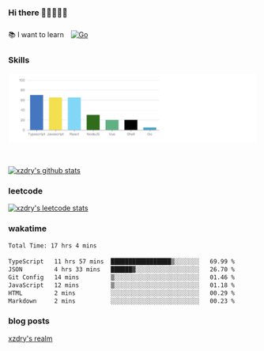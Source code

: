 ### Hi there 👋👋👋👋👋

 :books: I want to learn <a href="https://go.dev/" target="_blank"><img style="margin: 10px" src="https://profilinator.rishav.dev/skills-assets/go-original.svg" alt="Go" height="50" /></a>  

### Skills
![](img/2022-09-05-22-04-20.png)

<br />

[![xzdry's github stats](https://github-readme-stats.vercel.app/api?username=xzdry&count_private=true&show_icons=true&theme=vue)](https://github.com/xzdry)

### leetcode
[![xzdry's leetcode stats](https://leetcard.jacoblin.cool/xzdry-2?theme=light&font=Anek%20Kannada&site=cn)](https://leetcode.cn/u/xzdry-2/)

### wakatime
<!--START_SECTION:waka-->

```text
Total Time: 17 hrs 4 mins

TypeScript   11 hrs 57 mins  █████████████████▒░░░░░░░   69.99 %
JSON         4 hrs 33 mins   ██████▓░░░░░░░░░░░░░░░░░░   26.70 %
Git Config   14 mins         ▒░░░░░░░░░░░░░░░░░░░░░░░░   01.46 %
JavaScript   12 mins         ▒░░░░░░░░░░░░░░░░░░░░░░░░   01.18 %
HTML         2 mins          ░░░░░░░░░░░░░░░░░░░░░░░░░   00.29 %
Markdown     2 mins          ░░░░░░░░░░░░░░░░░░░░░░░░░   00.23 %
```

<!--END_SECTION:waka-->

### blog posts
[xzdry's realm](https://www.justdry.net/)
